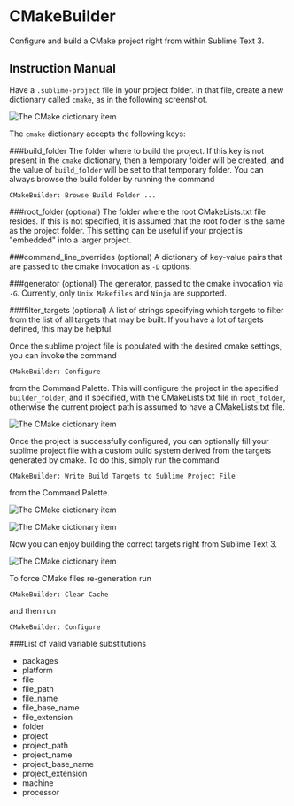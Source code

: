 # CMakeBuilder
Configure and build a CMake project right from within Sublime Text 3.

## Instruction Manual
Have a `.sublime-project` file in your project folder. In that file, create a
new dictionary called `cmake`, as in the following screenshot.

![The CMake dictionary item](https://raw.githubusercontent.com/rwols/CMakeBuilder/screenshots/screenshots/1.png "The CMake dictionary inside a sublime project file")

The `cmake` dictionary accepts the following keys:

###build\_folder
The folder where to build the project. If this key is not present in the `cmake`
dictionary, then a temporary folder will be created, and the value of
`build_folder` will be set to that temporary folder. You can always browse the
build folder by running the command

    CMakeBuilder: Browse Build Folder ...

###root\_folder (optional)
The folder where the root CMakeLists.txt file resides. If this is not specified,
it is assumed that the root folder is the same as the project folder. This
setting can be useful if your project is "embedded" into a larger project.

###command\_line\_overrides (optional)
A dictionary of key-value pairs that are passed to the cmake invocation as `-D`
options.

###generator (optional)
The generator, passed to the cmake invocation via `-G`. Currently, only
`Unix Makefiles` and `Ninja` are supported.

###filter\_targets (optional)
A list of strings specifying which targets to filter from the list of all
targets that may be built. If you have a lot of targets defined, this may be
helpful.

Once the sublime project file is populated with the desired cmake settings, you
can invoke the command

    CMakeBuilder: Configure

from the Command Palette. This will configure the project in the specified
`builder_folder`, and if specified, with the CMakeLists.txt file in
`root_folder`, otherwise the current project path is assumed to have a
CMakeLists.txt file.

![The CMake dictionary item](https://raw.githubusercontent.com/rwols/CMakeBuilder/screenshots/screenshots/2.png "Running the Configure step")

Once the project is successfully configured, you can optionally fill your
sublime project file with a custom build system derived from the targets
generated by cmake. To do this, simply run the command

    CMakeBuilder: Write Build Targets to Sublime Project File

from the Command Palette.

![The CMake dictionary item](https://raw.githubusercontent.com/rwols/CMakeBuilder/screenshots/screenshots/5.png "Configuring the custom build system")

![The CMake dictionary item](https://raw.githubusercontent.com/rwols/CMakeBuilder/screenshots/screenshots/7.png "The custom build system has been configured")

Now you can enjoy building the correct targets right from Sublime Text 3.

![The CMake dictionary item](https://raw.githubusercontent.com/rwols/CMakeBuilder/screenshots/screenshots/8.png "Building your defined targets with multithreaded make in Sublime Text 3")

To force CMake files re-generation run

    CMakeBuilder: Clear Cache

and then run

    CMakeBuilder: Configure

###List of valid variable substitutions
* packages
* platform
* file
* file\_path
* file\_name
* file\_base\_name
* file\_extension
* folder
* project
* project\_path
* project\_name
* project\_base\_name
* project\_extension
* machine
* processor
